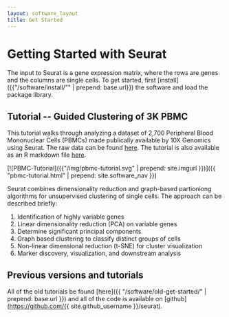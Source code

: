 ```yaml
---
layout: software_layout
title: Get Started
---
```


# Getting Started with Seurat

The input to Seurat is a gene expression matrix, where the rows are genes and the columns are single cells. To get started, first [install]({{"/software/install/"" | prepend: base.url}}) the software and load the package library.

## Tutorial -- Guided Clustering of 3K PBMC
This tutorial walks through analyzing a dataset of 2,700 Peripheral Blood Mononuclear Cells (PBMCs) made publically available by 10X Genomics using Seurat. The raw data can be found [here](https://s3-us-west-2.amazonaws.com/10x.files/samples/cell/pbmc3k/pbmc3k_filtered_gene_bc_matrices.tar.gz). The tutorial is also available as an R markdown file [here](https://raw.githubusercontent.com/satijalab/satijalab.github.io/master/software/pbmc-tutorial.Rmd ).

[![PBMC-Tutorial]({{"/img/pbmc-tutorial.svg" | prepend: site.imgurl }})]({{ "pbmc-tutorial.html" | prepend: site.software_nav }})

Seurat combines dimensionality reduction and graph-based partioniong algorithms for unsupervised clustering of single cells. The approach can be described briefly:

1. Identification of highly variable genes
2. Linear dimensionality reduction (PCA) on variable genes
3. Determine significant principal components
4. Graph based clustering to classify distinct groups of cells
5. Non-linear dimensional reduction (t-SNE) for cluster visualization
6. Marker discovery, visualization, and downstream analysis


## Previous versions and tutorials
All of the old tutorials be found [here]({{ "/software/old-get-started/" | prepend: base.url  }}) and all of the code is available on [github](https://github.com/{{ site.github_username }}/seurat).
